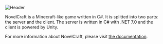 ![Header](https://capsule-render.vercel.app/api?type=Waving&color=timeGradient&height=200&animation=fadeIn&section=header&text=NovelCraft&fontSize=70)

NovelCraft is a Minecraft-like game written in C#. It is splitted into two parts: the server and the client. The server is written in C# with .NET 7.0 and the client is powered by Unity.

For more information about NovelCraft, please visit [the documentation](https://novelcraft.games).
